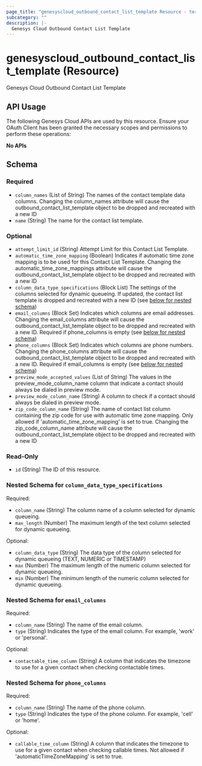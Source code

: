```yaml
---
page_title: "genesyscloud_outbound_contact_list_template Resource - terraform-provider-genesyscloud"
subcategory: ""
description: |-
  Genesys Cloud Outbound Contact List Template
---
```

# genesyscloud_outbound_contact_list_template (Resource)

Genesys Cloud Outbound Contact List Template

## API Usage
The following Genesys Cloud APIs are used by this resource. Ensure your OAuth Client has been granted the necessary scopes and permissions to perform these operations:

**No APIs**



<!-- schema generated by tfplugindocs -->
## Schema

### Required

- `column_names` (List of String) The names of the contact template data columns. Changing the column_names attribute will cause the outbound_contact_list_template object to be dropped and recreated with a new ID
- `name` (String) The name for the contact list template.

### Optional

- `attempt_limit_id` (String) Attempt Limit for this Contact List Template.
- `automatic_time_zone_mapping` (Boolean) Indicates if automatic time zone mapping is to be used for this Contact List Template. Changing the automatic_time_zone_mappings attribute will cause the outbound_contact_list_template object to be dropped and recreated with a new ID
- `column_data_type_specifications` (Block List) The settings of the columns selected for dynamic queueing. If updated, the contact list template is dropped and recreated with a new ID (see [below for nested schema](#nestedblock--column_data_type_specifications))
- `email_columns` (Block Set) Indicates which columns are email addresses. Changing the email_columns attribute will cause the outbound_contact_list_template object to be dropped and recreated with a new ID. Required if phone_columns is empty (see [below for nested schema](#nestedblock--email_columns))
- `phone_columns` (Block Set) Indicates which columns are phone numbers. Changing the phone_columns attribute will cause the outbound_contact_list_template object to be dropped and recreated with a new ID. Required if email_columns is empty (see [below for nested schema](#nestedblock--phone_columns))
- `preview_mode_accepted_values` (List of String) The values in the preview_mode_column_name column that indicate a contact should always be dialed in preview mode.
- `preview_mode_column_name` (String) A column to check if a contact should always be dialed in preview mode.
- `zip_code_column_name` (String) The name of contact list column containing the zip code for use with automatic time zone mapping. Only allowed if 'automatic_time_zone_mapping' is set to true. Changing the zip_code_column_name attribute will cause the outbound_contact_list_template object to be dropped and recreated with a new ID

### Read-Only

- `id` (String) The ID of this resource.

<a id="nestedblock--column_data_type_specifications"></a>
### Nested Schema for `column_data_type_specifications`

Required:

- `column_name` (String) The column name of a column selected for dynamic queueing.
- `max_length` (Number) The maximum length of the text column selected for dynamic queueing.

Optional:

- `column_data_type` (String) The data type of the column selected for dynamic queueing (TEXT, NUMERIC or TIMESTAMP)
- `max` (Number) The maximum length of the numeric column selected for dynamic queueing.
- `min` (Number) The minimum length of the numeric column selected for dynamic queueing.


<a id="nestedblock--email_columns"></a>
### Nested Schema for `email_columns`

Required:

- `column_name` (String) The name of the email column.
- `type` (String) Indicates the type of the email column. For example, 'work' or 'personal'.

Optional:

- `contactable_time_column` (String) A column that indicates the timezone to use for a given contact when checking contactable times.


<a id="nestedblock--phone_columns"></a>
### Nested Schema for `phone_columns`

Required:

- `column_name` (String) The name of the phone column.
- `type` (String) Indicates the type of the phone column. For example, 'cell' or 'home'.

Optional:

- `callable_time_column` (String) A column that indicates the timezone to use for a given contact when checking callable times. Not allowed if 'automaticTimeZoneMapping' is set to true.

